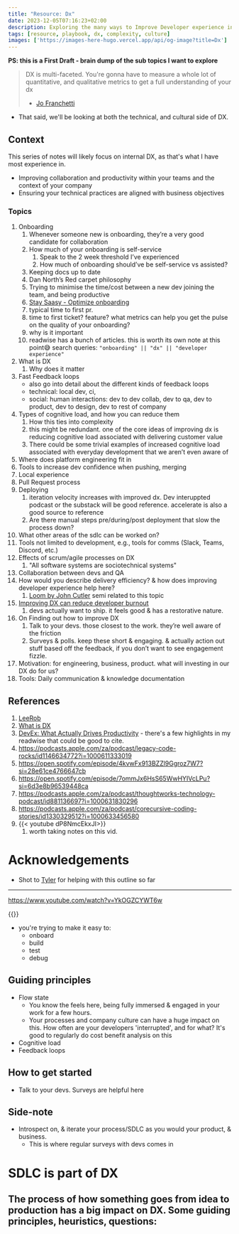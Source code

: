 ```yaml
---
title: "Resource: Dx"
date: 2023-12-05T07:16:23+02:00
description: Exploring the many ways to Improve Developer experience in organisations.
tags: [resource, playbook, dx, complexity, culture]
images: ['https://images-here-hugo.vercel.app/api/og-image?title=Dx']
---
```


**PS: this is a First Draft - brain dump of the sub topics I want to explore**

> DX is multi-faceted. You're gonna have to measure a whole lot of quantitative, and qualitative metrics to get a full understanding of your dx
> - [Jo Franchetti](https://www.youtube.com/watch?v=YkOGZCYWT6w)
- That said, we'll be looking at both the technical, and cultural side of DX.

## Context
This series of notes will likely focus on internal DX, as that's what I have most experience in.
- Improving collaboration and productivity within your teams and the context of your company
- Ensuring your technical practices are aligned with business objectives

### Topics

1. Onboarding
    1. Whenever someone new is onboarding, they’re a very good candidate for collaboration
    2. How much of your onboarding is self-service
        1. Speak to the 2 week threshold I’ve experienced
        2. How much of onboarding should’ve be self-service vs assisted?
    3. Keeping docs up to date
    4. Dan North’s Red carpet philosophy
    5. Trying to minimise the time/cost between a new dev joining the team, and being productive
    6. [Stay Saasy - Optimize onboarding](https://staysaasy.com/management/2020/08/28/Optimize-Onboarding.html)
    7. typical time to first pr.
    8. time to first ticket? feature? what metrics can help you get the pulse on the quality of your onboarding?
    9. why is it important
    10. readwise has a bunch of articles. this is worth its own note at this point😅
    search queries: ` "onboarding" || "dx" || "developer experience" `
2. What is DX
   1. Why does it matter
3. Fast Feedback loops
    -  also go into detail about the different kinds of feedback loops
    - technical: local dev, ci, 
    - social: human interactions: dev to dev collab, dev to qa, dev to product, dev to design, dev to rest of company
4. Types of cognitive load, and how you can reduce them
    1. How this ties into complexity
    2. this might be redundant. one of the core ideas of improving dx is reducing cognitive load associated with delivering customer value
    3. There could be some trivial examples of increased cognitive load associated with everyday development that we aren’t even aware of
5. Where does platform engineering fit in
6. Tools to increase dev confidence when pushing, merging
7. Local experience
8. Pull Request process
9. Deploying
    1. iteration velocity increases with improved dx. Dev interuppted podcast or the substack will be good reference. accelerate is also a good source to reference
    2. Are there manual steps pre/during/post deployment that slow the process down?
10. What other areas of the sdlc can be worked on?
11. Tools not limited to development, e.g., tools for comms (Slack, Teams, Discord, etc.)
12. Effects of scrum/agile processes on DX
    1. "All software systems are sociotechnical systems"
13. Collaboration between devs and QA
14. How would you describe delivery efficiency? & how does improving developer experience help here?
    1. [Loom by John Cutler](https://www.loom.com/share/bfc646ce2c114cabbe9792616cb48f17?sid=ba8f1e77-a370-46cb-a491-252870594c5d) semi related to this topic
15. [Improving DX can reduce developer burnout](https://podcasts.apple.com/za/podcast/dev-interrupted/id1537003676?i=1000566944813)
    1. devs actually want to ship. it feels good & has a restorative nature.
16. On Finding out how to improve DX
    1. Talk to your devs. those closest to the work. they’re well aware of the friction
    2. Surveys & polls. keep these short & engaging. & actually action out stuff based off the feedback, if you don’t want to see engagement fizzle.
17. Motivation: for engineering, business, product. what will investing in our DX do for us?
18. Tools: Daily communication & knowledge documentation 

## References

1. [LeeRob](https://leerob.io/blog/developer-experience-examples)
2. [What is DX](https://leaddev.com/process/what-developer-experience-your-route-better-productivity#Echobox=1699956180)
3. [DevEx: What Actually Drives Productivity](https://queue.acm.org/detail.cfm?id=3595878) - there's a few highlights in my readwise that could be good to cite.
4. <https://podcasts.apple.com/za/podcast/legacy-code-rocks/id1146634772?i=1000611333019>
5. <https://open.spotify.com/episode/4kvwFx913BZZl9Ggroz7W7?si=28e61ce4766647cb>
6. <https://open.spotify.com/episode/7ommJx6HsS65WwHYIVcLPu?si=6d3e8b96539448ca>
7. <https://podcasts.apple.com/za/podcast/thoughtworks-technology-podcast/id881136697?i=1000631830296>
8. <https://podcasts.apple.com/za/podcast/corecursive-coding-stories/id1330329512?i=1000633456580>
9. {{< youtube dP8NmcEkxJI>}}
   1. worth taking notes on this vid.

# Acknowledgements

- Shot to [Tyler](https://www.tylerpillay.co.za/) for helping with this outline so far

---
https://www.youtube.com/watch?v=YkOGZCYWT6w

{{<youtube YkOGZCYWT6w>}}

- you're trying to make it easy to:
  - onboard
  - build
  - test
  - debug

## Guiding principles 
- Flow state
  - You know the feels here, being fully immersed & engaged in your work for a few hours.
  - Your processes and company culture can have a huge impact on this. How often are your developers 'interrupted', and for what? It's good to regularly do cost benefit analysis on this
- Cognitive load
- Feedback loops

## How to get started
- Talk to your devs. Surveys are helpful here

## Side-note
- Introspect on, & iterate your process/SDLC as you would your product, & business.
  - This is where regular surveys with devs comes in

# SDLC is part of DX
The process of how something goes from idea to production has a big impact on DX.
Some guiding principles, heuristics, questions:
- 
